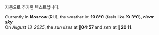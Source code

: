
자동으로 추가된 텍스트입니다.

<!--START_SECTION:weather:moscow-->
Currently in **Moscow** (RU), the weather is: **19.8°C** (feels like **19.3°C**), ***clear sky***<br/>
On *August 13, 2025*, the *sun rises* at 🌅**04:57** and *sets* at 🌇**20:11**.
<!--END_SECTION:weather-->
